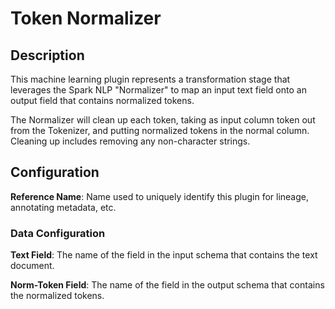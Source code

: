 
# Token Normalizer

## Description
This machine learning plugin represents a transformation stage that leverages the Spark NLP "Normalizer" 
to map an input text field onto an output field that contains normalized tokens. 

The Normalizer will clean up each token, taking as input column token out from the Tokenizer, and putting 
normalized tokens in the normal column. Cleaning up includes removing any non-character strings.

## Configuration
**Reference Name**: Name used to uniquely identify this plugin for lineage, annotating metadata, etc.

### Data Configuration
**Text Field**: The name of the field in the input schema that contains the text document.

**Norm-Token Field**: The name of the field in the output schema that contains the normalized tokens.